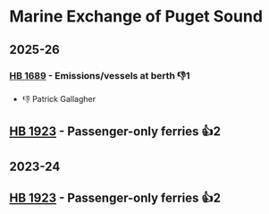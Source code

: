 # Marine Exchange of Puget Sound
## 2025-26

### [HB 1689](/bill/2025-26/hb/1689/) - Emissions/vessels at berth  👎1 
* 👎 Patrick Gallagher

## [HB 1923](/bill/2025-26/hb/1923/) - Passenger-only ferries 👍2  

## 2023-24

## [HB 1923](/bill/2023-24/hb/1923/) - Passenger-only ferries 👍2  
